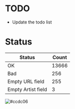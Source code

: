 # TODO
- Update the todo list

<!-- [Status] -->
# Status
|Status|Count|
|-|-|
|OK|13666|
|Bad|256|
|Empty URL field|255|
|Empty Artist field|3|
<!-- [/Status] -->

![#ccdc06](https://placehold.co/15x15/ccdc06/ccdc06.png)
